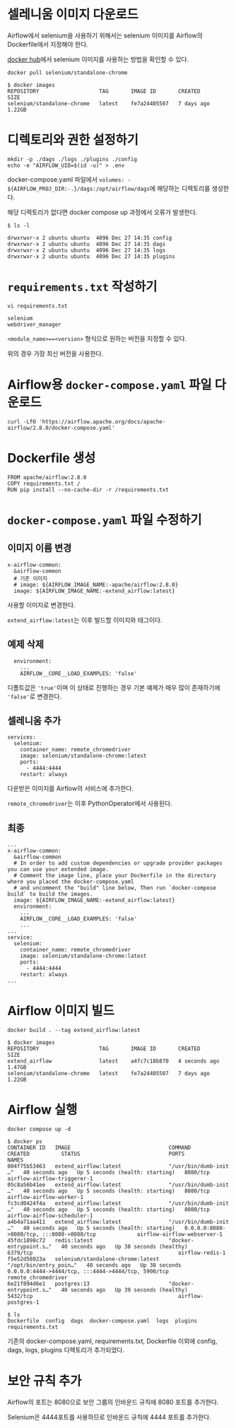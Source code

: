 # 셀레니움 이미지 다운로드
Airflow에서 selenium을 사용하기 위해서는 selenium 이미지를 Airflow의 Dockerfile에서 지정해야 한다.

[docker hub](https://hub.docker.com/r/selenium/standalone-chrome)에서 selenium 이미지를 사용하는 방법을 확인할 수 있다.
```
docker pull selenium/standalone-chrome
```

```
$ docker images
REPOSITORY                   TAG       IMAGE ID       CREATED      SIZE
selenium/standalone-chrome   latest    fe7a24405507   7 days ago   1.22GB
```

# 디렉토리와 권한 설정하기
```
mkdir -p ./dags ./logs ./plugins ./config
echo -e "AIRFLOW_UID=$(id -u)" > .env
```
docker-compose.yaml 파일에서 `volumes: - ${AIRFLOW_PROJ_DIR:-.}/dags:/opt/airflow/dags`에 해당하는 디렉토리를 생성한다.

해당 디렉토리가 없다면 docker compose up 과정에서 오류가 발생한다.
```
$ ls -l

drwxrwxr-x 2 ubuntu ubuntu  4096 Dec 27 14:35 config
drwxrwxr-x 2 ubuntu ubuntu  4096 Dec 27 14:35 dags
drwxrwxr-x 2 ubuntu ubuntu  4096 Dec 27 14:35 logs
drwxrwxr-x 2 ubuntu ubuntu  4096 Dec 27 14:35 plugins
```

# `requirements.txt` 작성하기
```
vi requirements.txt

selenium
webdriver_manager
```
`<module_name>==<version>` 형식으로 원하는 버전을 지정할 수 있다.

위의 경우 가장 최신 버전을 사용한다.

# Airflow용 `docker-compose.yaml` 파일 다운로드
```
curl -LfO 'https://airflow.apache.org/docs/apache-airflow/2.8.0/docker-compose.yaml'
```

# Dockerfile 생성
```
FROM apache/airflow:2.8.0
COPY requirements.txt /
RUN pip install --no-cache-dir -r /requirements.txt
```

# `docker-compose.yaml` 파일 수정하기
## **이미지 이름 변경**
```
x-airflow-common:
  &airflow-common
  # 기존 이미지
  # image: ${AIRFLOW_IMAGE_NAME:-apache/airflow:2.8.0}
  image: ${AIRFLOW_IMAGE_NAME:-extend_airflow:latest}
```
사용할 이미지로 변경한다.

`extend_airflow:latest`는 이후 빌드할 이미지와 태그이다.

## **예제 삭제**
```
  environment:
    ...
    AIRFLOW__CORE__LOAD_EXAMPLES: 'false'
```
디폴트값은 `'true'`이며 이 상태로 진행하는 경우 기본 예제가 매우 많이 존재하기에 `'false'`로 변경한다.

## **셀레니움 추가**
```
services:
  selenium:
    container_name: remote_chromedriver
    image: selenium/standalone-chrome:latest
    ports:
      - 4444:4444
    restart: always
```
다운받은 이미지를 Airflow의 서비스에 추가한다.

`remote_chromedriver`는 이후 PythonOperator에서 사용된다.

## **최종**
```
...
x-airflow-common:
  &airflow-common
  # In order to add custom dependencies or upgrade provider packages you can use your extended image.
  # Comment the image line, place your Dockerfile in the directory where you placed the docker-compose.yaml
  # and uncomment the "build" line below, Then run `docker-compose build` to build the images.
  image: ${AIRFLOW_IMAGE_NAME:-extend_airflow:latest}
  environment:
    ...
    AIRFLOW__CORE__LOAD_EXAMPLES: 'false'
    ...
...
service:
  selenium:
    container_name: remote_chromedriver
    image: selenium/standalone-chrome:latest
    ports:
      - 4444:4444
    restart: always
...
```

# Airflow 이미지 빌드
```
docker build . --tag extend_airflow:latest
```
```
$ docker images
REPOSITORY                   TAG       IMAGE ID       CREATED         SIZE
extend_airflow               latest    a4fc7c18b870   4 seconds ago   1.47GB
selenium/standalone-chrome   latest    fe7a24405507   7 days ago      1.22GB
```

# Airflow 실행
```
docker compose up -d
```
```
$ docker ps
CONTAINER ID   IMAGE                               COMMAND                  CREATED          STATUS                            PORTS                                                 NAMES
004f75b53463   extend_airflow:latest               "/usr/bin/dumb-init …"   40 seconds ago   Up 5 seconds (health: starting)   8080/tcp                                              airflow-airflow-triggerer-1
05c8a56b41ee   extend_airflow:latest               "/usr/bin/dumb-init …"   40 seconds ago   Up 5 seconds (health: starting)   8080/tcp                                              airflow-airflow-worker-1
fc3cd0424f4a   extend_airflow:latest               "/usr/bin/dumb-init …"   40 seconds ago   Up 5 seconds (health: starting)   8080/tcp                                              airflow-airflow-scheduler-1
a4b4a71aa411   extend_airflow:latest               "/usr/bin/dumb-init …"   40 seconds ago   Up 5 seconds (health: starting)   0.0.0.0:8080->8080/tcp, :::8080->8080/tcp             airflow-airflow-webserver-1
45fdc1898c72   redis:latest                        "docker-entrypoint.s…"   40 seconds ago   Up 38 seconds (healthy)           6379/tcp                                              airflow-redis-1
f5e52d58023a   selenium/standalone-chrome:latest   "/opt/bin/entry_poin…"   40 seconds ago   Up 38 seconds                     0.0.0.0:4444->4444/tcp, :::4444->4444/tcp, 5900/tcp   remote_chromedriver
6e21f894d6e1   postgres:13                         "docker-entrypoint.s…"   40 seconds ago   Up 39 seconds (healthy)           5432/tcp                                              airflow-postgres-1
```
```
$ ls
Dockerfile  config  dags  docker-compose.yaml  logs  plugins  requirements.txt
```
기존의 docker-compose.yaml, requirements.txt, Dockerfile 이외에 config, dags, logs, plugins 디렉토리가 추가되었다.
# 보안 규칙 추가
Airflow의 포트는 8080으로 보안 그룹의 인바운드 규칙에 8080 포트를 추가한다.

Selenium은 4444포트를 사용하므로 인바운드 규칙에 4444 포트를 추가한다.

